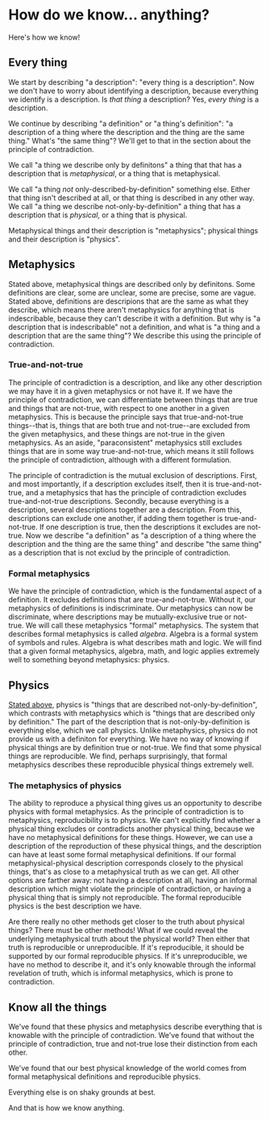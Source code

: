 # How do we know... anything?

Here's how we know!

## Every thing

We start by describing "a description": "every thing is a description". Now we don't have to worry about identifying a description, because everything we identify is a description. Is *that thing* a description? Yes, *every thing* is a description.

We continue by describing "a definition" or "a thing's definition": "a description of a thing where the description and the thing are the same thing." What's "the same thing"? We'll get to that in the section about the principle of contradiction.

We call "a thing we describe only by definitons" a thing that that has a description that is *metaphysical*, or a thing that is metaphysical.

We call "a thing *not* only-described-by-definition" something else. Either that thing isn't described at all, or that thing is described in any other way. We call "a thing we describe not-only-by-definition" a thing that has a description that is *physical*, or a thing that is physical.

Metaphysical things and their description is "metaphysics"; physical things and their description is "physics".

## Metaphysics

Stated above, metaphysical things are described only by definitons. Some definitions are clear, some are unclear, some are precise, some are vague. Stated above, definitions are descripions that are the same as what they describe, which means there aren't metaphysics for anything that is indescribable, because they can't describe it with a definition. But why is "a description that is indescribable" not a definition, and what is "a thing and a description that are the same thing"? We describe this using the principle of contradiction.

### True-and-not-true

The principle of contradiction is a description, and like any other description we may have it in a given metaphysics or not have it. If we have the principle of contradiction, we can differentiate between things that are true and things that are not-true, with respect to one another in a given metaphysics. This is because the principle says that true-and-not-true things--that is, things that are both true and not-true--are excluded from the given metaphysics, and these things are not-true in the given metaphysics. As an aside, "paraconsistent" metaphysics still excludes things that are in some way true-and-not-true, which means it still follows the principle of contradiction, although with a different formulation.

The principle of contradiction is the mutual exclusion of descriptions. First, and most importantly, if a description excludes itself, then it is true-and-not-true, and a metaphysics that has the principle of contradiction excludes true-and-not-true descriptions. Secondly, because everything is a description, several descriptions together are a description. From this, descriptions can exclude one another, if adding them together is true-and-not-true. If one description is true, then the descriptions it excludes are not-true. Now we describe "a definition" as "a description of a thing where the description and the thing are the same thing" and describe "the same thing" as a description that is not exclud by the principle of contradiction.

### Formal metaphysics

We have the principle of contradiction, which is the fundamental aspect of a definition. It excludes definitions that are true-and-not-true. Without it, our metaphysics of definitions is indiscriminate. Our metaphysics can now be discriminate, where descriptions may be mutually-exclusive true or not-true. We will call these metaphysics "formal" metaphysics. The system that describes formal metaphysics is called *algebra*. Algebra is a formal system of symbols and rules. Algebra is what describes math and logic. We will find that a given formal metaphysics, algebra, math, and logic applies extremely well to something beyond metaphysics: physics.

## Physics

[Stated above](#every-thing), physics is "things that are described not-only-by-definition", which contrasts with metaphysics which is "things that are described only by definition." The part of the description that is not-only-by-definition is everything else, which we call physics. Unlike metaphysics, physics do not provide us with a definiton for everything. We have no way of knowing if physical things are by definition true or not-true. We find that some physical things are reproducible. We find, perhaps surprisingly, that formal metaphysics describes these reproducible physical things extremely well.

### The metaphysics of physics

The ability to reproduce a physical thing gives us an opportunity to describe physics with formal metaphysics. As the principle of contradiction is to metaphysics, reproducibility is to physics. We can't explicitly find whether a physical thing excludes or contradicts another physical thing, because we have no metaphysical definitions for these things. However, we can use a description of the reproduction of these physical things, and the description can have at least some formal metaphysical definitions. If our formal metaphysical-physical description corresponds closely to the physical things, that's as close to a metaphysical truth as we can get. All other options are farther away: not having a description at all, having an informal description which might violate the principle of contradiction, or having a physical thing that is simply not reproducible. The formal reproducible physics is the best description we have.

Are there really no other methods get closer to the truth about physical things? There must be other methods! What if we could reveal the underlying metaphysical truth about the physical world? Then either that truth is reproducible or unreproducible. If it's reproducible, it should be supported by our formal reproducible physics. If it's unreproducible, we have no method to describe it, and it's only knowable through the informal revelation of truth, which is informal metaphysics, which is prone to contradiction.

## Know all the things

We've found that these physics and metaphysics describe everything that is knowable with the principle of contradiction. We've found that without the principle of contradiction, true and not-true lose their distinction from each other.

We've found that our best physical knowledge of the world comes from formal metaphysical definitions and reproducible physics.

Everything else is on shaky grounds at best.

And that is how we know anything.
